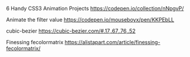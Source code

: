 
6 Handy CSS3 Animation Projects
https://codepen.io/collection/nNpgvP/

Animate the filter value
https://codepen.io/mouseboyx/pen/KKPEbLL

cubic-bezier
https://cubic-bezier.com/#.17,.67,.76,.52

Finessing fecolormatrix
https://alistapart.com/article/finessing-fecolormatrix/
















